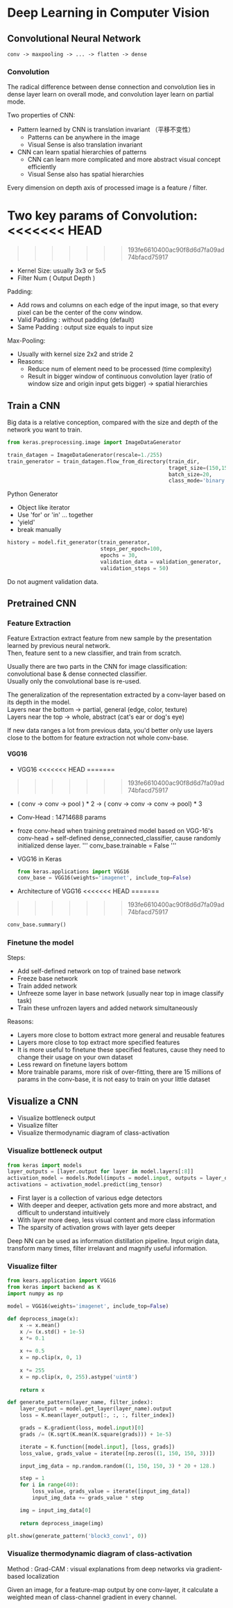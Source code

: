 # Deep Learning in Computer Vision

## Convolutional Neural Network

```
conv -> maxpooling -> ... -> flatten -> dense
```

### Convolution

The radical difference between dense connection and convolution lies in dense layer learn on overall mode, and convolution layer learn on partial mode.

Two properties of CNN:

- Pattern learned by CNN is translation invariant （平移不变性）
  - Patterns can be anywhere in the image
  - Visual Sense is also translation invariant
- CNN can learn spatial hierarchies of patterns
  - CNN can learn more complicated and more abstract visual concept efficiently
  - Visual Sense also has spatial hierarchies

Every dimension on depth axis of processed image is a feature / filter.

Two key params of Convolution:
<<<<<<< HEAD
=======

>>>>>>> 193fe6610400ac90f8d6d7fa09ad74bfacd75917
- Kernel Size: usually 3x3 or 5x5
- Filter Num ( Output Depth )

Padding:

- Add rows and columns on each edge of the input image, so that every pixel can be the center of the conv window.
- Valid Padding : without padding (default)
- Same Padding : output size equals to input size

Max-Pooling:

- Usually with kernel size 2x2 and stride 2
- Reasons:
  - Reduce num of element need to be processed (time complexity)
  - Result in bigger window of continuous convolution layer (ratio of window size and origin input gets bigger) -> spatial hierarchies

## Train a CNN

Big data is a relative conception, compared with the size and depth of the network you want to train.

```python
from keras.preprocessing.image import ImageDataGenerator

train_datagen = ImageDataGenerator(rescale=1./255)
train_generator = train_datagen.flow_from_directory(train_dir, 
                                                    traget_size=(150,150), 
                                                    batch_size=20, 
                                                    class_mode='binary')
```

Python Generator

- Object like iterator
- Use 'for' or 'in' ... together
- 'yield'
- break manually

```python
history = model.fit_generator(train_generator, 
                              steps_per_epoch=100, 
                              epochs = 30, 
                              validation_data = validation_generator, 
                              validation_steps = 50)
```

Do not augment validation data.

## Pretrained CNN

### Feature Extraction

Feature Extraction extract feature from new sample by the presentation learned by previous neural network.  
Then, feature sent to a new classifier, and train from scratch.

Usually there are two parts in the CNN for image classification: convolutional base & dense connected classifier.  
Usually only the convolutional base is re-used.

The generalization of the representation extracted by a conv-layer based on its depth in the model.  
Layers near the bottom -> partial, general (edge, color, texture)  
Layers near the top -> whole, abstract (cat's ear or dog's eye)  

If new data ranges a lot from previous data, you'd better only use layers close to the bottom for feature extraction not whole conv-base.

#### VGG16

- VGG16
<<<<<<< HEAD
=======

>>>>>>> 193fe6610400ac90f8d6d7fa09ad74bfacd75917
  - ( conv -> conv -> pool ) * 2 -> ( conv -> conv -> conv -> pool) * 3
  - Conv-Head : 14714688 params 
  - froze conv-head when training pretrained model based on VGG-16's conv-head + self-defined dense_connected_classifier, cause randomly initialized dense layer.
    '''
    conv_base.trainable = False
    '''

- VGG16 in Keras

  ```python
  from keras.applications import VGG16
  conv_base = VGG16(weights='imagenet', include_top=False)
  ```

- Architecture of VGG16
<<<<<<< HEAD
=======

>>>>>>> 193fe6610400ac90f8d6d7fa09ad74bfacd75917
  ```python
  conv_base.summary()
  ```

### Finetune the model

Steps:

- Add self-defined network on top of trained base network
- Freeze base network
- Train added network
- Unfreeze some layer in base network (usually near top in image classify task)
- Train these unfrozen layers and added network simultaneously

Reasons:

- Layers more close to bottom extract more general and reusable features
- Layers more close to top extract more specified features
- It is more useful to finetune these specified features, cause they need to change their usage on your own dataset
- Less reward on finetune layers  bottom
- More trainable params, more risk of over-fitting, there are 15 millions of params in the conv-base, it is not easy to train on your little dataset

## Visualize a CNN

- Visualize bottleneck output
- Visualize filter
- Visualize thermodynamic diagram of class-activation

### Visualize bottleneck output

```python
from keras import models
layer_outputs = [layer.output for layer in model.layers[:8]]
activation_model = models.Model(imputs = model.input, outputs = layer_outputs)
activations = activation_model.predict(img_tensor)
```

- First layer is a collection of various edge detectors
- With deeper and deeper, activation gets more and more abstract, and difficult to understand intuitively
- With layer more deep, less visual content and more class information
- The sparsity of activation grows with layer gets deeper

Deep NN can be used as information distillation pipeline. Input origin data, transform many times, filter irrelavant and magnify useful information.

### Visualize filter

```python
from kears.application import VGG16
from keras import backend as K
import numpy as np

model = VGG16(weights='imagenet', include_top=False)

def deprocess_image(x):
    x -= x.mean()
    x /= (x.std() + 1e-5)
    x *= 0.1
    
    x += 0.5
    x = np.clip(x, 0, 1)
    
    x *= 255
    x = np.clip(x, 0, 255).astype('uint8')
    
    return x

def generate_pattern(layer_name, filter_index):
    layer_output = model.get_layer(layer_name).output
    loss = K.mean(layer_output[:, :, :, filter_index])

    grads = K.gradient(loss, model.input)[0]
    grads /= (K.sqrt(K.mean(K.square(grads))) + 1e-5)

    iterate = K.function([model.input], [loss, grads])
    loss_value, grads_value = iterate([np.zeros((1, 150, 150, 3))])

    input_img_data = np.random.random((1, 150, 150, 3) * 20 + 128.)

    step = 1
    for i in range(40):
        loss_value, grads_value = iterate([input_img_data])
        input_img_data += grads_value * step

    img = input_img_data[0]
    
    return deprocess_image(img)

plt.show(generate_pattern('block3_conv1', 0))
```

### Visualize thermodynamic diagram of class-activation

Method : Grad-CAM : visual explanations from deep networks via gradient-based localization

Given an image, for a feature-map output by one conv-layer, it calculate a weighted mean of class-channel gradient in every channel.
